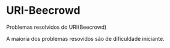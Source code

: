 # URI-Beecrowd

Problemas resolvidos do URI(Beecrowd)

A maioria dos problemas resovidos são de dificuldade iniciante.

